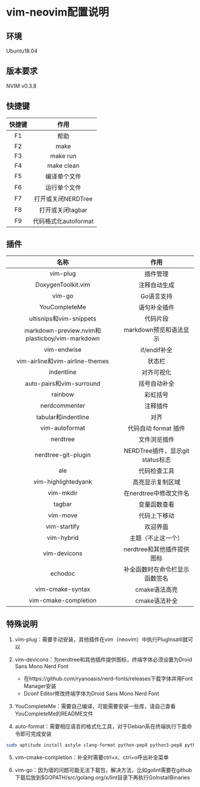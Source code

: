 # vim-neovim配置说明

## 环境

Ubuntu18.04

## 版本要求

NVIM v0.3.8

## 快捷键

| 快捷键 |         作用         |
| :----: | :------------------: |
|  F1    |         帮助         |
|  F2    |         make         |
|  F3    |       make run       |
|  F4    |      make clean      |
|  F5    |     编译单个文件     |
|  F6    |     运行单个文件     |
|  F7    |  打开或关闭NERDTree  |
|  F8    |   打开或关闭tagbar   |
|  F9    | 代码格式化autoformat |

## 插件

|                    名称                     |               作用               |
| :-----------------------------------------: | :------------------------------: |
|                  vim-plug                   |             插件管理             |
|             DoxygenToolkit.vim              |           注释自动生成           |
|                   vim-go                    |            Go语言支持            |
|                YouCompleteMe                |           语句补全插件           |
|           ultisnips和vim-snippets           |             代码片段             |
| markdown-preview.nvim和plasticboy/vim-markdown |           markdown预览和语法显示           |
|                 vim-endwise                 |           if/endif补全           |
|       vim-airline和vim-airline-themes       |              状态栏              |
|                 indentline                  |            对齐可视化            |
|          auto-pairs和vim-surround           |           括号自动补全           |
|                   rainbow                   |             彩虹括号             |
|                nerdcommenter                |             注释插件             |
|             tabular和indentline             |               对齐               |
|               vim-autoformat                |       代码自动 format 插件       |
|                  nerdtree                   |           文件浏览插件           |
|             nerdtree-git-plugin             | NERDTree插件，显示git status标志 |
|                     ale                     |           代码检查工具           |
|             vim-highlightedyank             |         高亮显示复制区域         |
|                  vim-mkdir                  |      在nerdtree中修改文件名      |
|                   tagbar                    |           变量函数查看           |
|                  vim-move                   |           代码上下移动           |
|                vim-startify                 |             欢迎界面             |
|                 vim-hybrid                  |        主题（不止这一个）        |
|                vim-devicons                 |    nerdtree和其他插件提供图标    |
|                   echodoc                   |  补全函数时在命令栏显示函数签名  |
|              vim-cmake-syntax               |           cmake语法高亮　　　　　|
|            vim-cmake-completion             |           cmake语法补全          |

## 特殊说明

1. vim-plug：需要手动安装，其他插件在vim（neovim）中执行PlugInsatll就可以

2. vim-devicons：为nerdtree和其他插件提供图标，终端字体必须设置为Droid Sans Mono Nerd Font
	+ 在https://github.com/ryanoasis/nerd-fonts/releases下载字体并用Font Manager安装
	+ Dconf Editor修改终端字体为Droid Sans Mono Nerd Font


3. YouCompleteMe：需要自己编译，可能需要安装一些库，请自己查看YouCompleteMe的README文件

4. auto-format：需要相应语言的格式化工具，对于Debian系在终端执行下面命令即可完成安装

```sh
sudo aptitude install astyle clang-format python-pep8 python3-pep8 python-autopep8 yapf
```
5. vim-cmake-completion：补全时需要ctrl+x、ctrl+o呼出补全菜单

6. vim-go：因为墙的问题可能无法下载包，解决方法，比如golint需要在github下载后放到$GOPATH/src/golang.org/x/lint目录下再执行GoInstallBinaries
